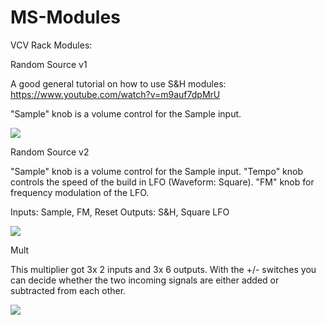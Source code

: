 # MS-Modules
VCV Rack Modules: 


Random Source v1

A good general tutorial on how to use S&H modules:
https://www.youtube.com/watch?v=m9auf7dpMrU

"Sample" knob is a volume control for the Sample input.



![](https://github.com/Phal-anx/MS-Modules/blob/master/Image/Random%20Source%20v1.png)


Random Source v2

"Sample" knob is a volume control for the Sample input.
"Tempo" knob controls the speed 
of the build in LFO (Waveform: Square).
"FM" knob for frequency modulation of the LFO.

Inputs: Sample, FM, Reset
Outputs: S&H, Square LFO

![](https://github.com/Phal-anx/MS-Modules/blob/master/Image/Random%20Source%20v2.png)


Mult

This multiplier got 3x 2 inputs and 3x 6 outputs.
With the +/- switches you can decide whether the two incoming signals are either added or subtracted from each other.

![](https://github.com/Phal-anx/MS-Modules/blob/master/Image/Mult.png)
